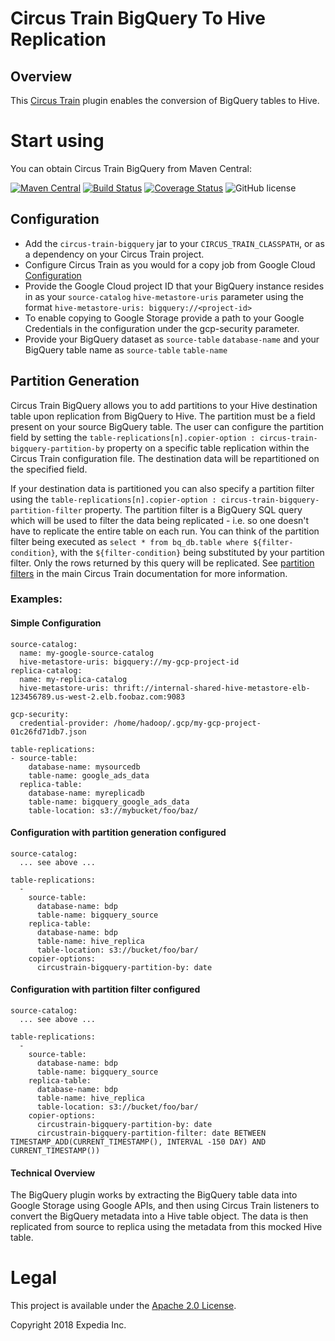 # Circus Train BigQuery To Hive Replication

##  Overview
This [Circus Train](https://github.com/HotelsDotCom/circus-train) plugin enables the conversion of BigQuery tables to Hive.

# Start using
You can obtain Circus Train BigQuery from Maven Central:

[![Maven Central](https://maven-badges.herokuapp.com/maven-central/com.hotels/circus-train-bigquery/badge.svg?subject=com.hotels:circus-train-bigquery)](https://maven-badges.herokuapp.com/maven-central/com.hotels/circus-train-bigquery) [![Build Status](https://travis-ci.org/HotelsDotCom/circus-train-bigquery.svg?branch=master)](https://travis-ci.org/HotelsDotCom/circus-train-bigquery) [![Coverage Status](https://coveralls.io/repos/github/HotelsDotCom/circus-train-bigquery/badge.svg?branch=master)](https://coveralls.io/github/HotelsDotCom/circus-train-bigquery?branch=master) ![GitHub license](https://img.shields.io/github/license/HotelsDotCom/circus-train.svg)

## Configuration
* Add the `circus-train-bigquery` jar to your `CIRCUS_TRAIN_CLASSPATH`, or as a dependency on your Circus Train  project.
* Configure Circus Train as you would for a copy job from Google Cloud [Configuration](https://github.com/HotelsDotCom/circus-train/tree/master/circus-train-gcp)
* Provide the Google Cloud project ID that your BigQuery instance resides in as your `source-catalog` `hive-metastore-uris` parameter using the format `hive-metastore-uris: bigquery://<project-id>`
* To enable copying to Google Storage provide a path to your Google Credentials in the configuration under the gcp-security parameter.
* Provide your BigQuery dataset as `source-table` `database-name` and your BigQuery table name as `source-table` `table-name`


## Partition Generation
Circus Train BigQuery allows you to add partitions to your Hive destination table upon replication from BigQuery to Hive. The partition must be a field present on your source BigQuery table. The user can configure the partition field by setting the `table-replications[n].copier-option : circus-train-bigquery-partition-by` property on a specific table replication within the Circus Train configuration file. The destination data will be repartitioned on the specified field.

If your destination data is partitioned you can also specify a partition filter using the `table-replications[n].copier-option : circus-train-bigquery-partition-filter` property. The partition filter is a BigQuery SQL query which will be used to filter the data being replicated - i.e. so one doesn't have to replicate the entire table on each run. You can think of the partition filter being executed as `select * from bq_db.table where ${filter-condition}`, with the `${filter-condition}` being substituted by your partition filter. Only the rows returned by this query will be replicated. See [partition filters](https://github.com/HotelsDotCom/circus-train#partition-filters) in the main Circus Train documentation for more information.

### Examples:

#### Simple Configuration
    source-catalog:
      name: my-google-source-catalog
      hive-metastore-uris: bigquery://my-gcp-project-id
    replica-catalog:
      name: my-replica-catalog
      hive-metastore-uris: thrift://internal-shared-hive-metastore-elb-123456789.us-west-2.elb.foobaz.com:9083

    gcp-security:
      credential-provider: /home/hadoop/.gcp/my-gcp-project-01c26fd71db7.json 

    table-replications:
    - source-table:
        database-name: mysourcedb
        table-name: google_ads_data
      replica-table:
        database-name: myreplicadb
        table-name: bigquery_google_ads_data
        table-location: s3://mybucket/foo/baz/

#### Configuration with partition generation configured
    source-catalog:
      ... see above ...

    table-replications:
      -
        source-table:
          database-name: bdp
          table-name: bigquery_source
        replica-table:
          database-name: bdp
          table-name: hive_replica
          table-location: s3://bucket/foo/bar/
        copier-options:
          circustrain-bigquery-partition-by: date

#### Configuration with partition filter configured
    source-catalog:
      ... see above ...

    table-replications:
      -
        source-table:
          database-name: bdp
          table-name: bigquery_source
        replica-table:
          database-name: bdp
          table-name: hive_replica
          table-location: s3://bucket/foo/bar/
        copier-options:
          circustrain-bigquery-partition-by: date
          circustrain-bigquery-partition-filter: date BETWEEN TIMESTAMP_ADD(CURRENT_TIMESTAMP(), INTERVAL -150 DAY) AND CURRENT_TIMESTAMP())


#### Technical Overview
The BigQuery plugin works by extracting the BigQuery table data into Google Storage using Google APIs, and then using Circus Train
listeners to convert the BigQuery metadata into a Hive table object. The data is then replicated from source to replica using 
the metadata from this mocked Hive table.

# Legal
This project is available under the [Apache 2.0 License](http://www.apache.org/licenses/LICENSE-2.0.html).

Copyright 2018 Expedia Inc.
